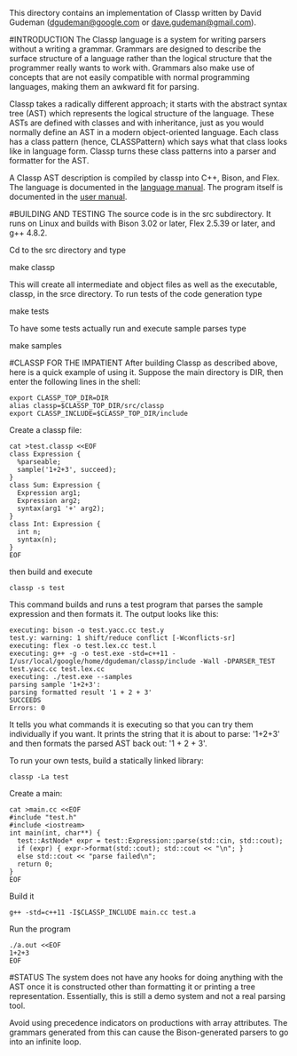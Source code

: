 This directory contains an implementation of Classp written by David Gudeman
(dgudeman@google.com or dave.gudeman@gmail.com).

#INTRODUCTION
The Classp language is a system for writing parsers without a writing a grammar.
Grammars are designed to describe the surface structure of a language rather
than the logical structure that the programmer really wants to work with.
Grammars also make use of concepts that are not easily compatible with normal
programming languages, making them an awkward fit for parsing.

Classp takes a radically different approach; it starts with the abstract
syntax tree (AST) which represents the logical structure of the language.
These ASTs are defined with classes and with inheritance, just as you would
normally define an AST in a modern object-oriented language. Each class
has a class pattern (hence, CLASSPattern) which says what that class looks
like in language form. Classp turns these class patterns into a parser and
formatter for the AST.

A Classp AST description is compiled by classp into C++, Bison, and Flex.
The language is documented in the [language manual](https://docs.google.com/document/d/1hqtbPkKbA5janVVb0xEXg4n1nGKs3tCgijK2PFRCx2k/pub).
The program itself is documented in the [user manual](https://docs.google.com/document/d/1Qq3R87a-_Aru8DXXVpxM35y5rWWwrJ1tpKoWs3y0o1U/pub).

#BUILDING AND TESTING
The source code is in the src subdirectory. It runs on Linux and builds with Bison 3.02
or later, Flex 2.5.39 or later, and g++ 4.8.2.

Cd to the src directory and type

  make classp

This will create all intermediate and object files as well as the executable,
classp, in the srce directory. To run tests of the code generation type

  make tests

To have some tests actually run and execute sample parses type

  make samples

#CLASSP FOR THE IMPATIENT
After building Classp as described above, here is a quick example of using it. Suppose
the main directory is DIR, then enter the following lines in the shell:
```
export CLASSP_TOP_DIR=DIR
alias classp=$CLASSP_TOP_DIR/src/classp
export CLASSP_INCLUDE=$CLASSP_TOP_DIR/include
```
Create a classp file:
```
cat >test.classp <<EOF
class Expression {
  %parseable;
  sample('1+2+3', succeed);
}
class Sum: Expression {
  Expression arg1;
  Expression arg2;
  syntax(arg1 '+' arg2);
}
class Int: Expression {
  int n;
  syntax(n);
}
EOF
```
then build and execute
```
classp -s test
```
This command builds and runs a test program that parses the sample expression
and then formats it. The output looks like this:
```
executing: bison -o test.yacc.cc test.y
test.y: warning: 1 shift/reduce conflict [-Wconflicts-sr]
executing: flex -o test.lex.cc test.l
executing: g++ -g -o test.exe -std=c++11 -I/usr/local/google/home/dgudeman/classp/include -Wall -DPARSER_TEST test.yacc.cc test.lex.cc
executing: ./test.exe --samples
parsing sample '1+2+3':
parsing formatted result '1 + 2 + 3'
SUCCEEDS
Errors: 0
```
It tells you what commands it is executing so that you can try them
individually if you want. It prints the string that it is about to
parse: '1+2+3' and then formats the parsed AST back out: '1 + 2 + 3'.

To run your own tests, build a statically linked library:
```
classp -La test
```
Create a main:
```
cat >main.cc <<EOF
#include "test.h"
#include <iostream>
int main(int, char**) {
  test::AstNode* expr = test::Expression::parse(std::cin, std::cout);
  if (expr) { expr->format(std::cout); std::cout << "\n"; }
  else std::cout << "parse failed\n";
  return 0;
}
EOF
```
Build it
```
g++ -std=c++11 -I$CLASSP_INCLUDE main.cc test.a
```
Run the program
```
./a.out <<EOF
1+2+3
EOF
```

#STATUS
The system does not have any hooks for doing anything with the AST once it
is constructed other than formatting it or printing a tree representation.
Essentially, this is still a demo system and not a real parsing tool.

Avoid using precedence indicators on productions with array attributes. The
grammars generated from this can cause the Bison-generated parsers to go
into an infinite loop.
